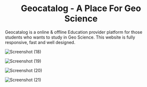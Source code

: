 <h1 align="center">Geocatalog - A Place For Geo Science</h1>

<p>Geocatalog is a online & offline Education provider platform for those students who wants to study in Geo Science. This website is fully responsive, fast and well designed.</p>



![Screenshot (18)](https://user-images.githubusercontent.com/104786100/209424071-81ca1e9d-5ee3-4123-9d5a-76d477c7743c.png)

![Screenshot (19)](https://user-images.githubusercontent.com/104786100/209424081-7a3a2db0-58c3-4db2-8d99-d15cdbbfc74c.png)

![Screenshot (20)](https://user-images.githubusercontent.com/104786100/209424084-ba55d6cb-2bb9-42cf-a10e-a31b79b0fd62.png)

![Screenshot (21)](https://user-images.githubusercontent.com/104786100/209424085-7a96c3a7-46a1-42e2-8cf1-41413a66f0de.png)


